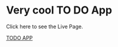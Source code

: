 # Very cool TO DO App

Click here to see the Live Page.

<a href="https://diegop985.github.io/TODO-APP/" target="_blank">TODO APP</a>
